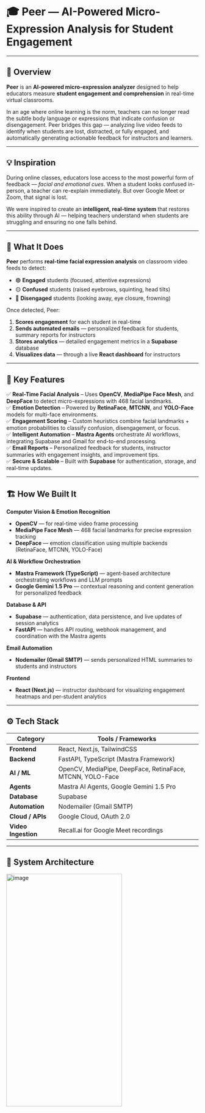 # 🎓 Peer — AI-Powered Micro-Expression Analysis for Student Engagement  

---

## 📖 Overview  
**Peer** is an **AI-powered micro-expression analyzer** designed to help educators measure **student engagement and comprehension** in real-time virtual classrooms.  

In an age where online learning is the norm, teachers can no longer read the subtle body language or expressions that indicate confusion or disengagement. Peer bridges this gap — analyzing live video feeds to identify when students are lost, distracted, or fully engaged, and automatically generating actionable feedback for instructors and learners.  

---

## 💡 Inspiration  
During online classes, educators lose access to the most powerful form of feedback — *facial and emotional cues*. When a student looks confused in-person, a teacher can re-explain immediately. But over Google Meet or Zoom, that signal is lost.  

We were inspired to create an **intelligent, real-time system** that restores this ability through AI — helping teachers understand when students are struggling and ensuring no one falls behind.  

---

## 🧠 What It Does  

**Peer** performs **real-time facial expression analysis** on classroom video feeds to detect:  
- 🟢 **Engaged** students (focused, attentive expressions)  
- 🟡 **Confused** students (raised eyebrows, squinting, head tilts)  
- 🔴 **Disengaged** students (looking away, eye closure, frowning)  

Once detected, Peer:  
1. **Scores engagement** for each student in real-time  
2. **Sends automated emails** — personalized feedback for students, summary reports for instructors  
3. **Stores analytics** — detailed engagement metrics in a **Supabase** database  
4. **Visualizes data** — through a live **React dashboard** for instructors  

---

## 🧩 Key Features  
✅ **Real-Time Facial Analysis** – Uses **OpenCV**, **MediaPipe Face Mesh**, and **DeepFace** to detect micro-expressions with 468 facial landmarks.  
✅ **Emotion Detection** – Powered by **RetinaFace**, **MTCNN**, and **YOLO-Face** models for multi-face environments.  
✅ **Engagement Scoring** – Custom heuristics combine facial landmarks + emotion probabilities to classify confusion, disengagement, or focus.  
✅ **Intelligent Automation** – **Mastra Agents** orchestrate AI workflows, integrating Supabase and Gmail for end-to-end processing.  
✅ **Email Reports** – Personalized feedback for students, instructor summaries with engagement insights, and improvement tips.  
✅ **Secure & Scalable** – Built with **Supabase** for authentication, storage, and real-time updates.  

---

## 🏗️ How We Built It  

**Computer Vision & Emotion Recognition**  
- **OpenCV** — for real-time video frame processing  
- **MediaPipe Face Mesh** — 468 facial landmarks for precise expression tracking  
- **DeepFace** — emotion classification using multiple backends (RetinaFace, MTCNN, YOLO-Face)  

**AI & Workflow Orchestration**  
- **Mastra Framework (TypeScript)** — agent-based architecture orchestrating workflows and LLM prompts  
- **Google Gemini 1.5 Pro** — contextual reasoning and content generation for personalized feedback  

**Database & API**  
- **Supabase** — authentication, data persistence, and live updates of session analytics  
- **FastAPI** — handles API routing, webhook management, and coordination with the Mastra agents  

**Email Automation**  
- **Nodemailer (Gmail SMTP)** — sends personalized HTML summaries to students and instructors  

**Frontend**  
- **React (Next.js)** — instructor dashboard for visualizing engagement heatmaps and per-student analytics  

---

## ⚙️ Tech Stack  

| Category | Tools / Frameworks |
|-----------|--------------------|
| **Frontend** | React, Next.js, TailwindCSS |
| **Backend** | FastAPI, TypeScript (Mastra Framework) |
| **AI / ML** | OpenCV, MediaPipe, DeepFace, RetinaFace, MTCNN, YOLO-Face |
| **Agents** | Mastra AI Agents, Google Gemini 1.5 Pro |
| **Database** | Supabase |
| **Automation** | Nodemailer (Gmail SMTP) |
| **Cloud / APIs** | Google Cloud, OAuth 2.0 |
| **Video Ingestion** | Recall.ai for Google Meet recordings |

---

## 🧱 System Architecture  
<img width="303" height="608" alt="image" src="https://github.com/user-attachments/assets/69741a1c-42e6-48e9-a39f-f6fda2f7547c" />
